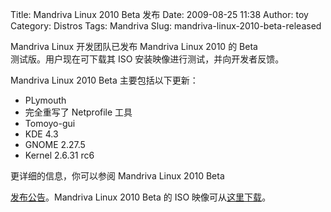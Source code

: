 Title: Mandriva Linux 2010 Beta 发布
Date: 2009-08-25 11:38
Author: toy
Category: Distros
Tags: Mandriva
Slug: mandriva-linux-2010-beta-released

Mandriva Linux 开发团队已发布 Mandriva Linux 2010 的 Beta  
测试版。用户现在可下载其 ISO 安装映像进行测试，并向开发者反馈。

Mandriva Linux 2010 Beta 主要包括以下更新：

* PLymouth  
* 完全重写了 Netprofile 工具  
* Tomoyo-gui  
* KDE 4.3  
* GNOME 2.27.5  
* Kernel 2.6.31 rc6

更详细的信息，你可以参阅 Mandriva Linux 2010 Beta  

[发布公告](http://blog.mandriva.com/2009/08/22/mandriva-linux-2010-beta-version-is-available/)。Mandriva
Linux 2010 Beta 的 ISO
映像可从[这里下载](http://wiki.mandriva.com/en/2010.0\_Alpha\_2#Availability)。
